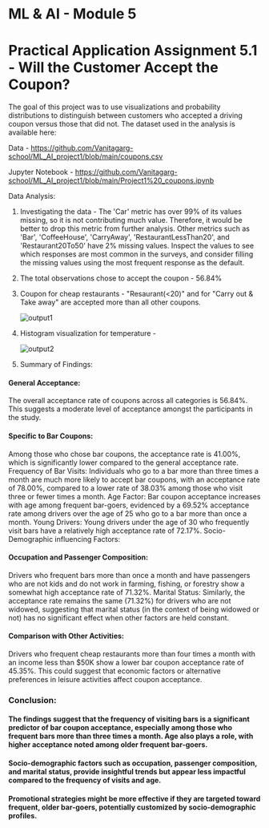 # ML & AI - Module 5

# Practical Application Assignment 5.1 - Will the Customer Accept the Coupon?
The goal of this project was to use visualizations and probability distributions to distinguish between customers who accepted a driving coupon versus those that did not. The dataset used in the analysis is available here:

Data  -  https://github.com/Vanitagarg-school/ML_AI_project1/blob/main/coupons.csv

Jupyter Notebook - https://github.com/Vanitagarg-school/ML_AI_project1/blob/main/Project1%20_coupons.ipynb

Data Analysis:

1. Investigating the data -
The 'Car' metric has over 99% of its values missing, so it is not contributing much value. Therefore, it would be better to drop this metric from further analysis.
Other metrics such as 'Bar', 'CoffeeHouse', 'CarryAway', 'RestaurantLessThan20', and 'Restaurant20To50' have 2% missing values.
Inspect the values to see which responses are most common in the surveys, and consider filling the missing values using the most frequent response as the default.
2. The total observations chose to accept the coupon -  56.84%
3. Coupon for cheap restaurants - "Resaurant(<20)" and for "Carry out & Take away" are accepted more than all other coupons.
  
   ![output1](https://github.com/user-attachments/assets/93490c63-301c-412e-82e3-54d166e4a018)

4. Histogram visualization for temperature -
   
   ![output2](https://github.com/user-attachments/assets/2c160787-5ab9-4176-81e7-6cd5763a2c55)
5. Summary of Findings:

#### General Acceptance: 
The overall acceptance rate of coupons across all categories is 56.84%. This suggests a moderate level of acceptance amongst the participants in the study.

#### Specific to Bar Coupons:
Among those who chose bar coupons, the acceptance rate is 41.00%, which is significantly lower compared to the general acceptance rate.
Frequency of Bar Visits: Individuals who go to a bar more than three times a month are much more likely to accept bar coupons, with an acceptance rate of 78.00%, compared to a lower rate of 38.03% among those who visit three or fewer times a month.
Age Factor: Bar coupon acceptance increases with age among frequent bar-goers, evidenced by a 69.52% acceptance rate among drivers over the age of 25 who go to a bar more than once a month.
Young Drivers: Young drivers under the age of 30 who frequently visit bars have a relatively high acceptance rate of 72.17%.
Socio-Demographic influencing Factors:

#### Occupation and Passenger Composition: 
Drivers who frequent bars more than once a month and have passengers who are not kids and do not work in farming, fishing, or forestry show a somewhat high acceptance rate of 71.32%.
Marital Status: Similarly, the acceptance rate remains the same (71.32%) for drivers who are not widowed, suggesting that marital status (in the context of being widowed or not) has no significant effect when other factors are held constant.

#### Comparison with Other Activities:
Drivers who frequent cheap restaurants more than four times a month with an income less than $50K show a lower bar coupon acceptance rate of 45.35%. This could suggest that economic factors or alternative preferences in leisure activities affect coupon acceptance.


### Conclusion:
#### The findings suggest that the frequency of visiting bars is a significant predictor of bar coupon acceptance, especially among those who frequent bars more than three times a month. Age also plays a role, with higher acceptance noted among older frequent bar-goers.
#### Socio-demographic factors such as occupation, passenger composition, and marital status, provide insightful trends but appear less impactful compared to the frequency of visits and age. 
#### Promotional strategies might be more effective if they are targeted toward frequent, older bar-goers, potentially customized by socio-demographic profiles.


